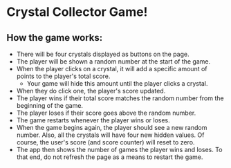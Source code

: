 # Crystal Collector Game!

## How the game works: 

- There will be four crystals displayed as buttons on the page.
- The player will be shown a random number at the start of the game.
- When the player clicks on a crystal, it will add a specific amount of points to the player's total score.
  - Your game will hide this amount until the player clicks a crystal.
- When they do click one, the player's score updated.
- The player wins if their total score matches the random number from the beginning of the game.
- The player loses if their score goes above the random number.
- The game restarts whenever the player wins or loses.
- When the game begins again, the player should see a new random number. Also, all the crystals will have four new hidden values. Of course, the user's score (and score counter) will reset to zero.
- The app then shows the number of games the player wins and loses. To that end, do not refresh the page as a means to restart the game.

